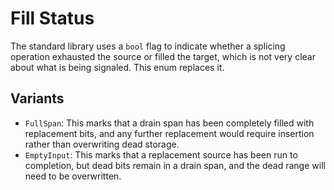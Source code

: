 # Fill Status

The standard library uses a `bool` flag to indicate whether a splicing operation
exhausted the source or filled the target, which is not very clear about what is
being signaled. This enum replaces it.

## Variants

- `FullSpan`: This marks that a drain span has been completely filled with
  replacement bits, and any further replacement would require insertion rather
  than overwriting dead storage.
- `EmptyInput`: This marks that a replacement source has been run to completion,
  but dead bits remain in a drain span, and the dead range will need to be
  overwritten.
